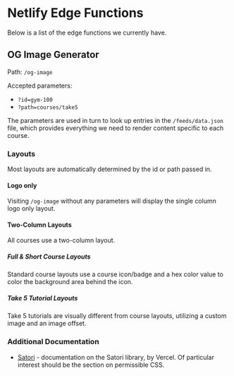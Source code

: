 # Netlify Edge Functions
Below is a list of the edge functions we currently have.

## OG Image Generator

Path: `/og-image`

Accepted parameters:
 - `?id=gym-100`
 - `?path=courses/take5`

The parameters are used in turn to look up entries in the `/feeds/data.json` file, which provides everything we need to render content specific to each course.

### Layouts
Most layouts are automatically determined by the id or path passed in.

#### Logo only
Visiting `/og-image` without any parameters will display the single column logo only layout.

#### Two-Column Layouts
All courses use a two-column layout. 

##### Full & Short Course Layouts
Standard course layouts use a course icon/badge and a hex color value to color the background area behind the icon.

##### Take 5 Tutorial Layouts
Take 5 tutorials are visually different from course layouts, utilizing a custom image and an image offset.

### Additional Documentation
- [Satori](https://github.com/vercel/satori) - documentation on the Satori library, by Vercel. Of particular interest should be the section on permissible CSS.
